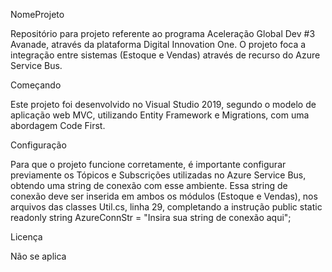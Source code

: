 NomeProjeto

Repositório para projeto referente ao programa Aceleração Global Dev #3 Avanade, através da plataforma Digital Innovation One. O projeto foca a integração entre sistemas (Estoque e Vendas) através de recurso do Azure Service Bus.

Começando

Este projeto foi desenvolvido no Visual Studio 2019, segundo o modelo de aplicação web MVC, utilizando Entity Framework e Migrations, com uma abordagem Code First.

Configuração

Para que o projeto funcione corretamente, é importante configurar previamente os Tópicos e Subscrições utilizadas no Azure Service Bus, obtendo uma string de conexão com esse ambiente. Essa string de conexão deve ser inserida em ambos os módulos (Estoque e Vendas), nos arquivos das classes Util.cs, linha 29, completando a instrução public static readonly string AzureConnStr = "Insira sua string de conexão aqui";

Licença

Não se aplica